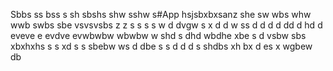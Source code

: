  Sbbs ss bss s sh sbshs shw sshw s#App hsjsbxbxsanz she sw wbs whw wwb swbs sbe vsvsvsbs z z s s s s w d dvgw s x  d d w ss d d d  d dd d hd d eveve e evdve  evwbwbw wbwbw w  shd s dhd wbdhe xbe s d vsbw sbs xbxhxhs s s xd s s  sbebw ws  d dbe s s d d d s shdbs xh bx d es x wgbew db 